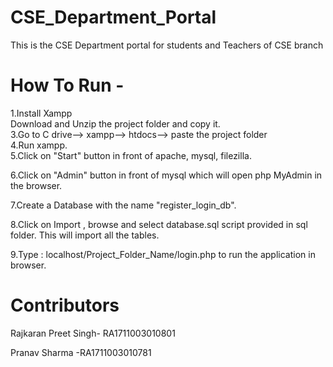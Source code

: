# CSE_Department_Portal
This is the CSE Department portal for students and Teachers of CSE branch 

# How To Run -
1.Install Xampp                                                                                
Download and Unzip the project folder and copy it.                                            
3.Go to C drive--> xampp--> htdocs--> paste the project folder                                
4.Run xampp.                                                                                  
5.Click on "Start" button in front of apache, mysql, filezilla.  

6.Click on "Admin" button in front of mysql which will open php MyAdmin in the browser.

7.Create a Database with the name "register_login_db".

8.Click on Import , browse and select database.sql script provided in sql folder. This will import all the tables.

9.Type : localhost/Project_Folder_Name/login.php to run the application in browser. 



# Contributors

Rajkaran Preet Singh- RA1711003010801 

Pranav Sharma -RA1711003010781

